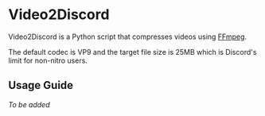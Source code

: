 # Video2Discord

Video2Discord is a Python script that compresses videos using [FFmpeg](https://ffmpeg.org/).

The default codec is VP9 and the target file size is 25MB which is Discord's limit for non-nitro users. 

## Usage Guide

*To be added*